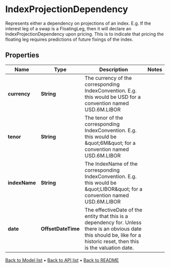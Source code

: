 

# IndexProjectionDependency

Represents either a dependency on projections of an index. E.g. If the interest leg of a swap is a FloatingLeg, then it will declare an IndexProjectionDependency upon pricing. This is to indicate that pricing the floating leg requires predictions of future fixings of the index.

## Properties

| Name | Type | Description | Notes |
|------------ | ------------- | ------------- | -------------|
|**currency** | **String** | The currency of the corresponding IndexConvention. E.g. this would be USD for a convention named USD.6M.LIBOR |  |
|**tenor** | **String** | The tenor of the corresponding IndexConvention. E.g. this would be \&quot;6M\&quot; for a convention named USD.6M.LIBOR |  |
|**indexName** | **String** | The IndexName of the corresponding IndexConvention. E.g. this would be \&quot;LIBOR\&quot; for a convention named USD.6M.LIBOR |  |
|**date** | **OffsetDateTime** | The effectiveDate of the entity that this is a dependency for. Unless there is an obvious date this should be, like for a historic reset, then this is the valuation date. |  |



[Back to Model list](../README.md#documentation-for-models) &#8226; [Back to API list](../README.md#documentation-for-api-endpoints) &#8226; [Back to README](../README.md)



